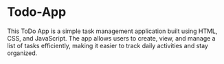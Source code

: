# Todo-App

This ToDo App is a simple task management application built using HTML, CSS, and JavaScript. The app allows users to create, view, and manage a list of tasks efficiently, making it easier to track daily activities and stay organized.
